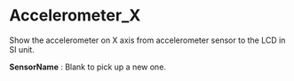<i class="icon-font"></i>Accelerometer_X
===================
Show the accelerometer on X axis from accelerometer sensor to the LCD in SI unit.

**SensorName**
: Blank to pick up a new one.